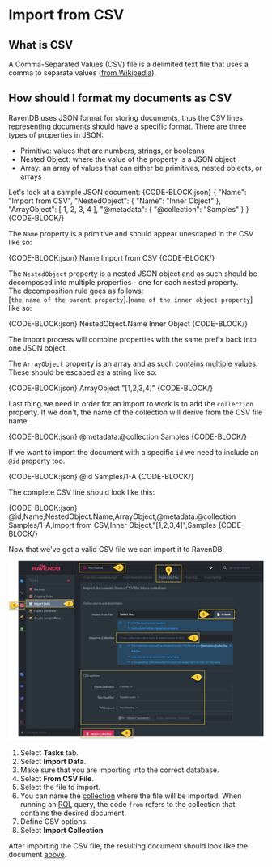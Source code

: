 ﻿# Import from CSV

## What is CSV

A Comma-Separated Values (CSV) file is a delimited text file that uses a comma to separate values ([from Wikipedia](https://en.wikipedia.org/wiki/Comma-separated_values)).  

## How should I format my documents as CSV

RavenDB uses JSON format for storing documents, thus the CSV lines representing documents should have a specific format. 
There are three types of properties in JSON: 

- Primitive: values that are numbers, strings, or booleans  
- Nested Object: where the value of the property is a JSON object  
- Array: an array of values that can either be primitives, nested objects, or arrays  

Let's look at a sample JSON document:
{CODE-BLOCK:json}
{
    "Name": "Import from CSV",
    "NestedObject": {
        "Name": "Inner Object"
    },
    "ArrayObject": [
        1,
        2,
        3,
        4
    ],
    "@metadata": {
        "@collection": "Samples"
    }
}
{CODE-BLOCK/}

The `Name` property is a primitive and should appear unescaped in the CSV like so: 

{CODE-BLOCK:json}
Name
Import from CSV
{CODE-BLOCK/}

The `NestedObject` property is a nested JSON object and as such should be decomposed into multiple properties - one for each nested property.  
The decomposition rule goes as follows:  
[`the name of the parent property`].[`name of the inner object property`]  
like so:  

{CODE-BLOCK:json}
NestedObject.Name
Inner Object
{CODE-BLOCK/}

The import process will combine properties with the same prefix back into one JSON object.  

The `ArrayObject` property is an array and as such contains multiple values. These should be escaped as a string like so:  

{CODE-BLOCK:json}
ArrayObject
"[1,2,3,4]"
{CODE-BLOCK/}

Last thing we need in order for an import to work is to add the `collection` property. If we don't, the name of the collection will derive from the CSV file name.

{CODE-BLOCK:json}
@metadata.@collection
Samples
{CODE-BLOCK/}

If we want to import the document with a specific `id` we need to include an `@id` property too. 

{CODE-BLOCK:json}
@id
Samples/1-A
{CODE-BLOCK/} 

The complete CSV line should look like this:  

{CODE-BLOCK:json}
@id,Name,NestedObject.Name,ArrayObject,@metadata.@collection
Samples/1-A,Import from CSV,Inner Object,"[1,2,3,4]",Samples
{CODE-BLOCK/} 

Now that we've got a valid CSV file we can import it to RavenDB.  

![Figure 1. Import CSV file](images/import-from-CSV-studio-view.png "Import CSV file")

1. Select **Tasks** tab.  
2. Select **Import Data**.  
3. Make sure that you are importing into the correct database.  
4. Select **From CSV File**.  
5. Select the file to import.  
6. You can name the [collection](../../../../client-api/faq/what-is-a-collection) where the file will be imported.  When running an [RQL](../../../../indexes/querying/what-is-rql) query, the code `from` refers to the collection that contains the desired document.  
7. Define CSV options.  
8. Select **Import Collection**  
  
After importing the CSV file, the resulting document should look like the document 
[above](../../../../studio/database/tasks/import-data/import-from-csv#how-should-i-format-my-documents-as-csv).  
